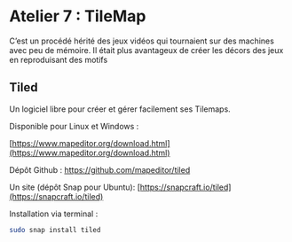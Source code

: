 # Atelier 7 : TileMap

C’est un procédé hérité des jeux vidéos qui tournaient sur des machines avec peu de mémoire. Il était plus avantageux de créer les décors des jeux en reproduisant des motifs 

## Tiled

Un logiciel libre pour créer et gérer facilement ses Tilemaps. 

Disponible pour Linux et Windows :

[https://www.mapeditor.org/download.html](https://www.mapeditor.org/download.html)

Dépôt Github : https://github.com/mapeditor/tiled

Un site (dépôt Snap pour Ubuntu): [https://snapcraft.io/tiled](https://snapcraft.io/tiled)

Installation via terminal :

```bash
sudo snap install tiled
```